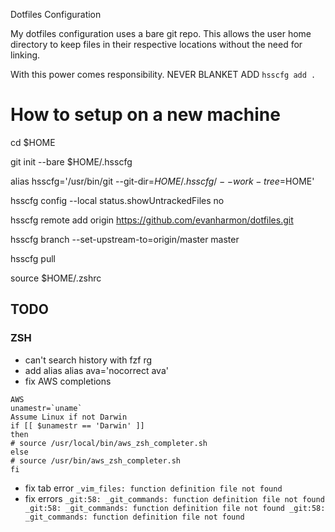 Dotfiles Configuration

My dotfiles configuration uses a bare git repo. This allows the user home
directory to keep files in their respective locations without the need for
linking.

With this power comes responsibility. NEVER BLANKET ADD `hsscfg add .`

# How to setup on a new machine
cd $HOME

git init --bare $HOME/.hsscfg

alias hsscfg='/usr/bin/git --git-dir=$HOME/.hsscfg/ --work-tree=$HOME'

hsscfg config --local status.showUntrackedFiles no

hsscfg remote add origin https://github.com/evanharmon/dotfiles.git

hsscfg branch --set-upstream-to=origin/master master

hsscfg pull

source $HOME/.zshrc
## TODO
### ZSH
- can't search history with fzf rg
- add alias alias ava='nocorrect ava'
- fix AWS completions
```
AWS
unamestr=`uname`
Assume Linux if not Darwin
if [[ $unamestr == 'Darwin' ]]
then
# source /usr/local/bin/aws_zsh_completer.sh
else
# source /usr/bin/aws_zsh_completer.sh
fi
```
- fix tab error `_vim_files: function definition file not found`
- fix errors `_git:58: _git_commands: function definition file not found
_git:58: _git_commands: function definition file not found
_git:58: _git_commands: function definition file not found`
